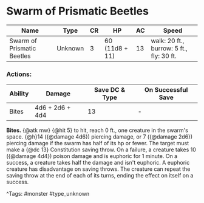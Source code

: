 # Swarm of Prismatic Beetles

| Name | Type | CR | HP | AC | Speed |
|------|------|----|----|----|-------|
| Swarm of Prismatic Beetles | Unknown | 3 | 60 (11d8 + 11) | 13 | walk: 20 ft., burrow: 5 ft., fly: 30 ft. |

### Actions:

| Ability | Damage | Save DC & Type | On Successful Save |
|---------|--------|----------------|--------------------|
| Bites | 4d6 + 2d6 + 4d4 | 13 | - |


**Bites.** {@atk mw} {@hit 5} to hit, reach 0 ft., one creature in the swarm's space. {@h}14 ({@damage 4d6}) piercing damage, or 7 ({@damage 2d6}) piercing damage if the swarm has half of its hp or fewer. The target must make a {@dc 13} Constitution saving throw. On a failure, a creature takes 10 ({@damage 4d4}) poison damage and is euphoric for 1 minute. On a success, a creature takes half the damage and isn't euphoric. A euphoric creature has disadvantage on saving throws. The creature can repeat the saving throw at the end of each of its turns, ending the effect on itself on a success.

^Tags: #monster #type_unknown